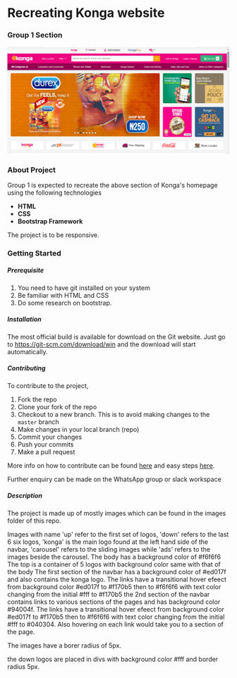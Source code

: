 # Recreating Konga website

### Group 1 Section

<img src="Screenshot (38).png" alt="task" style="zoom:100%;" />

### About Project

Group 1 is expected to recreate the above section of Konga's homepage using the following technologies

- **HTML**
- **CSS**
- **Bootstrap Framework**

The project is to be responsive.

### Getting Started 

##### Prerequisite

1. You need to have git installed on your system
2. Be familiar with HTML and CSS 
3. Do some research on bootstrap.

##### Installation

The most official build is available for download on the Git website. Just go to https://git-scm.com/download/win and the download will start automatically.

##### Contributing 

To contribute to the project,

1. Fork the repo
2. Clone your fork of the repo 
3. Checkout to a new branch. This is to avoid making changes to the `master` branch
4. Make changes in your local branch (repo)
5. Commit your changes
6. Push your commits
7. Make a pull request

More info on how to contribute can be found [here](https://www.dataschool.io/how-to-contribute-on-github/) and easy steps [here](https://drupal.gatech.edu/handbook/using-pull-requests-forks).

Further enquiry can be made on the WhatsApp group or slack workspace

##### Description

The project is made up of mostly images which can be found in the images folder of this repo.

Images with name 'up' refer to the first set of logos, 'down' refers to the last 6 six logos, 'konga' is the main  logo found at the left hand side of the navbar, 'carousel' refers to the sliding images while 'ads' refers to the images beside the carousel.
The body has a background color of #f6f6f6
The top is a container of 5 logos with background color same with that of the body 
The first section of the navbar has a background color of #ed017f and also contains the konga logo. The links have a transitional hover efeect from background color #ed017f to #f170b5 then to #f6f6f6 with text color changing from the initial #fff to #f170b5
the 2nd section of the navbar contains links to various sections of the pages and has background color #94004f. The links have a transitional hover efeect from background color #ed017f to #f170b5 then to #f6f6f6 with text color changing from the initial #fff to #040304. Also hovering on each link would take you to a section of the page.

The images have a borer radius of 5px.

the down logos are placed in divs with background color #fff and border radius 5px.
